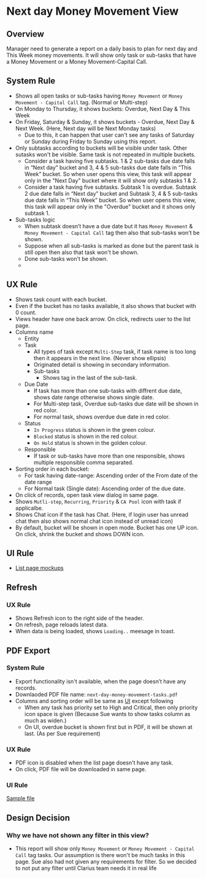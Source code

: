 # Next day Money Movement View

## Overview

Manager need to generate a report on a daily basis to plan for next day and This Week money movements. It will show only task or sub-tasks that have a Money Movement or a Money Movement-Capital Call.


## System Rule
- Shows all open tasks or sub-tasks having `Money Movement` or `Money Movement - Capital Call` tag. (Normal or Multi-step)
- On Monday to Thursday, it shows buckets: Overdue, Next Day & This Week
- On Friday, Saturday & Sunday, it shows buckets - Overdue, Next Day & Next Week. (Here, Next day will be Next Monday tasks) 
    - Due to this, it can happen that user can't see any tasks of Saturday or Sunday during Friday to Sunday using this report.
- Only subtasks according to buckets will be visible under task. Other sutasks won't be visible. Same task is not repeated in multiple buckets. 
    - Consider a task having five subtasks. 1 & 2 sub-tasks due date falls in “Next day” bucket and 3, 4 & 5 sub-tasks due date falls in “This Week” bucket. So when user opens this view, this task will appear only in the "Next Day" bucket where it will show only subtasks 1 & 2. 
    - Consider a task having five subtasks. Subtask 1 is overdue. Subtask 2 due date falls in “Next day” bucket and Subtask 3, 4 & 5 sub-tasks due date falls in “This Week” bucket. So when user opens this view, this task will appear only in the "Overdue" bucket and it shows only subtask 1. 
- Sub-tasks logic
    - When subtask doesn’t have a due date but it has `Money Movement` & `Money Movement - Capital Call` tag then also that sub-tasks won’t be shown. 
    - Suppose when all sub-tasks is marked as done but the parent task is still open then also that task won't be shown.
    - Done sub-tasks won't be shown.
    - 

## UX Rule
- Shows task count with each bucket.
- Even if the bucket has no tasks available, it also shows that bucket with 0 count.
- Views header have one back arrow. On click, redirects user to the list page.
- Columns name
    - Entity
    - Task
        - All types of task except `Multi-Step` task, if task name is too long then it appears in the next line. (Never show ellipsis)
        - Originated detail is showing in secondary information.
        - Sub-tasks
            - Shows tag in the last of the sub-task.         
    - Due Date
        - If task has more than one sub-tasks with diffrent due date, shows date range otherwise shows single date.
        - For Multi-step task, Overdue sub-tasks due date will be shown in red color.
        - For normal task, shows overdue due date in red color.
    - Status
        - `In Progress` status is shown in the green colour.
        - `Blocked` status is shown in the red colour.
        - `On Hold` status is shown in the golden colour.
    - Responsible
        - If task or sub-tasks have more than one responsible, shows multiple responsible comma separated.
- Sorting order in each bucket: 
    - For task having date-range: Ascending order of the From date of the date range
    - For Normal task (Single date): Ascending order of the due date.
- On click of records, open task view dialog in same page.
- Shows `Mutli-step`, `Recurring`, `Priority` & `CA Pool` icon with task if applicalbe.
- Shows Chat icon if the task has Chat. (Here, if login user has unread chat then also shows normal chat icon instead of unread icon)
- By default, bucket will be shown in open mode. Bucket has one UP icon. On click, shrink the bucket and shows DOWN icon. 

## UI Rule
- [List page mockups](https://drive.google.com/file/d/1MZ53nfVWUImk1jGaygD0Lu_ddJz9l0af/view?usp=drive_link)


## Refresh

### UX Rule
- Shows Refresh icon to the right side of the header.
- On refresh, page reloads latest data.
- When data is being loaded, shows `Loading..` meesage in toast.


## PDF Export

### System Rule
- Export functionality isn't available, when the page doesn’t have any records.
- Downlaoded PDF file name: `next-day-money-movement-tasks.pdf`
- Columns and sorting order will be same as [UI](#ux-rule) except following
    - When any task has priority set to High and Critical, then only priority icon space is given (Because Sue wants to show tasks column as much as widen.)
    - On UI, overdue bucket is shown first but in PDF, it will be shown at last. (As per Sue requirement)

### UX Rule
- PDF icon is disabled when the list page doesn't have any task.
- On click, PDF file will be downloaded in same page.

### UI Rule
[Sample file](https://drive.google.com/file/d/1HjLIbZDDCKwzZfbc3I6_lPAUQtThLgXW/view?usp=drive_link)



## Design Decision

### Why we have not shown any filter in this view?
- This report will show only `Money Movement` or `Money Movement - Capital Call` tag tasks. Our assumption is there won't be much tasks in this page. Sue also had not given any requirements for filter. So we decided to not put any filter until Clarius team needs it in real life

